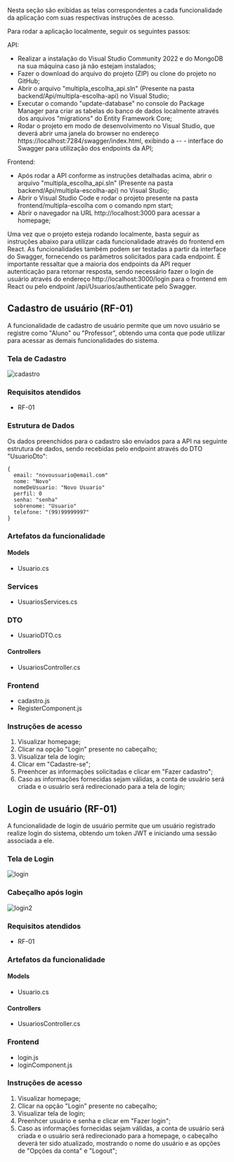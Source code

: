 Nesta seção são exibidas as telas correspondentes a cada funcionalidade da aplicação com suas respectivas instruções de acesso.

Para rodar a aplicação localmente, seguir os seguintes passos:

API:
- Realizar a instalação do Visual Studio Community 2022 e do MongoDB na sua máquina caso já não estejam instalados;
- Fazer o download do arquivo do projeto (ZIP) ou clone do projeto no GitHub;
- Abrir o arquivo "multipla_escolha_api.sln" (Presente na pasta backend/Api/multipla-escolha-api) no Visual Studio;
- Executar o comando "update-database" no console do Package Manager para criar as tabelas do banco de dados localmente através dos arquivos "migrations" do Entity Framework Core;
- Rodar o projeto em modo de desenvolvimento no Visual Studio, que deverá abrir uma janela do browser no endereço https://localhost:7284/swagger/index.html, exibindo a -- - interface do Swagger para utilização dos endpoints da API;

Frontend:
- Após rodar a API conforme as instruções detalhadas acima, abrir o arquivo "multipla_escolha_api.sln" (Presente na pasta backend/Api/multipla-escolha-api) no Visual Studio;
- Abrir o Visual Studio Code e rodar o projeto presente na pasta frontend/multipla-escolha com o comando npm start;
- Abrir o navegador na URL http://localhost:3000 para acessar a homepage;

Uma vez que o projeto esteja rodando localmente, basta seguir as instruções abaixo para utilizar cada funcionalidade através do frontend em React. As funcionalidades também podem ser testadas a partir da interface do Swagger, fornecendo os parâmetros solicitados para cada endpoint. É importante ressaltar que a maioria dos endpoints da API requer autenticação para retornar resposta, sendo necessário fazer o login de usuário através do endereço http://localhost:3000/login para o frontend em React ou pelo endpoint /api/Usuarios/authenticate pelo Swagger.

## Cadastro de usuário (RF-01)
A funcionalidade de cadastro de usuário permite que um novo usuário se registre como "Aluno" ou "Professor", obtendo uma conta que pode utilizar para acessar as demais funcionalidades do sistema.

### Tela de Cadastro
![cadastro](https://user-images.githubusercontent.com/74699119/235332970-ec5a7931-c7ad-4721-93a5-5357bfe3cdcb.png)

### Requisitos atendidos
- RF-01

### Estrutura de Dados

Os dados preenchidos para o cadastro são enviados para a API na seguinte estrutura de dados, sendo recebidas pelo endpoint através do DTO "UsuarioDto":
```
{
  email: "novousuario@email.com"
  nome: "Novo"
  nomeDeUsuario: "Novo Usuario"
  perfil: 0
  senha: "senha"
  sobrenome: "Usuario"
  telefone: "(99)99999997"
}
```

### Artefatos da funcionalidade

#### Models
- Usuario.cs
### Services
- UsuariosServices.cs
### DTO
- UsuarioDTO.cs
#### Controllers
- UsuariosController.cs

### Frontend
- cadastro.js
- RegisterComponent.js

### Instruções de acesso
1. Visualizar homepage;
2. Clicar na opção "Login" presente no cabeçalho;
3. Visualizar tela de login;
4. Clicar em "Cadastre-se";
5. Preenhcer as informações solicitadas e clicar em "Fazer cadastro";
6. Caso as informações fornecidas sejam válidas, a conta de usuário será criada e o usuário será redirecionado para a tela de login;

## Login de usuário (RF-01)
A funcionalidade de login de usuário permite que um usuário registrado realize login do sistema, obtendo um token JWT e iniciando uma sessão associada a ele.

### Tela de Login
![login](https://user-images.githubusercontent.com/74699119/235333128-d6181697-ad19-496d-aab0-f4708e07e0a2.png)

### Cabeçalho após login
![login2](https://user-images.githubusercontent.com/74699119/235333131-4a712155-19f8-4d5e-8197-260800237ee8.png)

### Requisitos atendidos
- RF-01

### Artefatos da funcionalidade

#### Models
- Usuario.cs
#### Controllers
- UsuariosController.cs

### Frontend
- login.js
- loginComponent.js

### Instruções de acesso
1. Visualizar homepage;
2. Clicar na opção "Login" presente no cabeçalho;
3. Visualizar tela de login;
5. Preenhcer usuário e senha e clicar em "Fazer login";
6. Caso as informações fornecidas sejam válidas, a conta de usuário será criada e o usuário será redirecionado para a homepage, o cabeçalho deverá ter sido atualizado, mostrando o nome do usuário e as opções de "Opções da conta" e "Logout";
